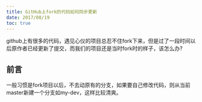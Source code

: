 ```yaml
---
title: GitHub上fork的代码如何同步更新
date: 2017/08/19
toc: true
---
```


github上有很多的代码，遇见心仪的项目总忍不住fork下来，但是过了一段时间以后原作者已经更新了提交，而我们的项目还是当时fork时的样子，该怎么办?
<!--more-->

## 前言

一般习惯是fork项目以后，不去动原有的分支，如果要自己修改代码，则从当前master新建一个分支如my-dev，这样比较清爽。

